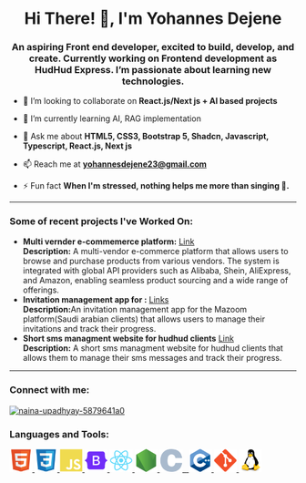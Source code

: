 <h1 align="center">Hi There! 👋, I'm Yohannes Dejene</h1>
<h3 align="center">An aspiring Front end developer, excited to build, develop, and create. Currently working on Frontend development as HudHud Express. I’m passionate about learning new technologies.</h3>

- 👯 I’m looking to collaborate on **React.js/Next js + AI based projects**

- 🌱 I’m currently learning AI, RAG implementation

- 💬 Ask me about **HTML5, CSS3, Bootstrap 5, Shadcn, Javascript, Typescript, React.js, Next js**

- 📫 Reach me at **yohannesdejene23@gmail.com**

- ⚡ Fun fact **When I'm stressed, nothing helps me more than singing 🎤.**

---

<h3 align="left">Some of recent projects  I've Worked On:</h3>
<ul>
    <li>
        <strong>Multi vernder e-commemerce platform:</strong> <a href="https://commercepal.com/browse" target="_blank">Link</a>  
        <br>
        <strong>Description:</strong> A multi-vendor e-commerce platform that allows users to browse and purchase products from various vendors. The system is integrated with global API providers such as Alibaba, Shein, AliExpress, and Amazon, enabling seamless product sourcing and a wide range of offerings.
    </li>
    <li>
        <strong>Invitation management app for :</strong> <a href="https://beta.mazoom.sa/" target="_blank">Links</a>  
        <br>
        <strong>Description:</strong>An invitation management app for the Mazoom platform(Saudi arabian clients) that allows users to manage their invitations and track their progress.
    </li>
    <li>
        <strong>Short sms managment website for hudhud clients</strong> <a href="http://196.188.172.179:3008/" target="_blank">Link</a>  
        <br>
        <strong>Description:</strong> A short sms managment website for hudhud clients that allows them to manage their sms messages and track their progress.
</ul>   

---

<h3 align="left">Connect with me:</h3>
<p align="left">
    <a href="https://www.linkedin.com/in/johnabi/" target="blank">
        <img align="center" src="https://cdn.jsdelivr.net/npm/simple-icons@3.0.1/icons/linkedin.svg" alt="naina-upadhyay-5879641a0" height="30" width="40" />
    </a>
</p>

<h3 align="left">Languages and Tools:</h3>
<p align="left">  
    <a href="https://www.w3.org/html/" target="_blank"> 
        <code><img src="https://raw.githubusercontent.com/devicons/devicon/master/icons/html5/html5-original.svg" alt="html5" width="40" height="40"/></code> 
    </a>  
    <a href="https://www.w3schools.com/css/" target="_blank"> 
        <code><img src="https://raw.githubusercontent.com/devicons/devicon/master/icons/css3/css3-original.svg" alt="css3" width="40" height="40"/></code>  
    </a> 
    <a href="https://developer.mozilla.org/en-US/docs/Web/JavaScript" target="_blank"> 
        <code><img src="https://raw.githubusercontent.com/devicons/devicon/master/icons/javascript/javascript-plain.svg" alt="javascript" width="40" height="40"/></code>  
    </a>
    <a href="https://getbootstrap.com" target="_blank"> 
        <code><img src="https://raw.githubusercontent.com/devicons/devicon/master/icons/bootstrap/bootstrap-plain.svg" alt="bootstrap" width="40" height="40"/></code>  
    </a>
    <a href="https://reactjs.org//" target="_blank"> 
        <code><img src="https://raw.githubusercontent.com/devicons/devicon/master/icons/react/react-original.svg" alt="react" width="40" height="40"/></code>  
    </a>
     <a href="https://nodejs.org/en/" target="_blank"> 
        <code><img src="https://raw.githubusercontent.com/devicons/devicon/master/icons/nodejs/nodejs-original.svg" alt="nodejs" width="40" height="40"/></code>  
    </a>
    <a href="https://www.cprogramming.com/" target="_blank"> 
        <code><img src="https://raw.githubusercontent.com/devicons/devicon/master/icons/c/c-original.svg" alt="c" width="40" height="40"/> </code> 
    </a> 
    <a href="https://www.w3schools.com/cpp/" target="_blank"> 
        <code><img src="https://raw.githubusercontent.com/devicons/devicon/master/icons/cplusplus/cplusplus-original.svg" alt="cplusplus" width="40" height="40"/></code>  
    </a>
    <a href="https://git-scm.com/" target="_blank"> 
        <code><img src="https://raw.githubusercontent.com/devicons/devicon/master/icons/git/git-original.svg" alt="git" width="40" height="40"/></code>  
    </a> 
    <a href="https://www.linux.org/" target="_blank"> 
        <code><img src="https://raw.githubusercontent.com/devicons/devicon/master/icons/linux/linux-original.svg" alt="linux" width="40" height="40"/></code>  
    </a> 
</p>
